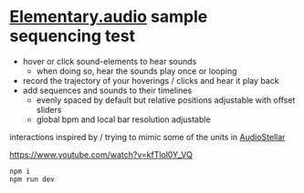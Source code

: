 # [Elementary.audio](https://www.elementary.audio/) sample sequencing test

- hover or click sound-elements to hear sounds
  - when doing so, hear the sounds play once or looping
- record the trajectory of your hoverings / clicks and hear it play back
- add sequences and sounds to their timelines
  - evenly spaced by default but relative positions adjustable with offset sliders
  - global bpm and local bar resolution adjustable
 
interactions inspired by / trying to mimic some of the units in [AudioStellar](https://audiostellar.xyz/)

https://www.youtube.com/watch?v=kfTlol0Y_VQ

```
npm i
npm run dev
```
